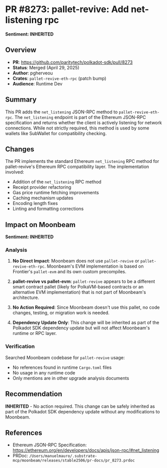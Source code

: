 # PR #8273: pallet-revive: Add net-listening rpc

**Sentiment: INHERITED**

## Overview

- **PR**: https://github.com/paritytech/polkadot-sdk/pull/8273
- **Status**: Merged (April 29, 2025)
- **Author**: pgherveou
- **Crates**: `pallet-revive-eth-rpc` (patch bump)
- **Audience**: Runtime Dev

## Summary

This PR adds the `net_listening` JSON-RPC method to `pallet-revive-eth-rpc`. The `net_listening` endpoint is part of the Ethereum JSON-RPC specification and returns whether the client is actively listening for network connections. While not strictly required, this method is used by some wallets like SubWallet for compatibility checking.

## Changes

The PR implements the standard Ethereum `net_listening` RPC method for pallet-revive's Ethereum RPC compatibility layer. The implementation involved:

- Addition of the `net_listening` RPC method
- Receipt provider refactoring
- Gas price runtime fetching improvements
- Caching mechanism updates
- Encoding length fixes
- Linting and formatting corrections

## Impact on Moonbeam

**Sentiment: INHERITED**

### Analysis

1. **No Direct Impact**: Moonbeam does not use `pallet-revive` or `pallet-revive-eth-rpc`. Moonbeam's EVM implementation is based on Frontier's `pallet-evm` and its own custom precompiles.

2. **pallet-revive vs pallet-evm**: `pallet-revive` appears to be a different smart contract pallet (likely for PolkaVM-based contracts or an alternative EVM implementation) that is not part of Moonbeam's architecture.

3. **No Action Required**: Since Moonbeam doesn't use this pallet, no code changes, testing, or migration work is needed.

4. **Dependency Update Only**: This change will be inherited as part of the Polkadot SDK dependency update but will not affect Moonbeam's runtime or RPC layer.

### Verification

Searched Moonbeam codebase for `pallet-revive` usage:
- No references found in runtime `Cargo.toml` files
- No usage in any runtime code
- Only mentions are in other upgrade analysis documents

## Recommendation

**INHERITED** - No action required. This change can be safely inherited as part of the Polkadot SDK dependency update without any modifications to Moonbeam.

## References

- Ethereum JSON-RPC Specification: https://ethereum.org/en/developers/docs/apis/json-rpc/#net_listening
- PRDoc: `/Users/manuelmauro/.substrate-mcp/moonbeam/releases/stable2506/pr-docs/pr_8273.prdoc`
